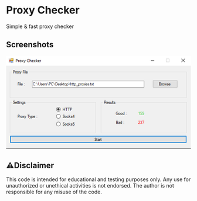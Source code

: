 # Proxy Checker

Simple & fast proxy checker

## Screenshots

![App Screenshot](https://github.com/AbdeLhalimSB/Proxy-Checker/blob/main/Proxy-Checker/img/Screenshot.png)




## ⚠️Disclaimer

This code is intended for educational and testing purposes only. Any use for unauthorized or unethical activities is not endorsed. The author is not responsible for any misuse of the code.
